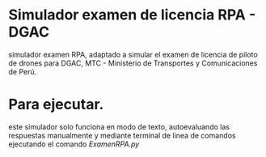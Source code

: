 # Simulador examen de licencia RPA - DGAC
simulador examen RPA, adaptado a simular el examen de licencia de piloto de drones 
para DGAC, MTC - Ministerio de Transportes y Comunicaciones de Perú.

# Para ejecutar.
este simulador solo funciona en modo de texto, autoevaluando las respuestas manualmente y mediante terminal de linea  de comandos
ejecutando el comando *ExamenRPA.py*


